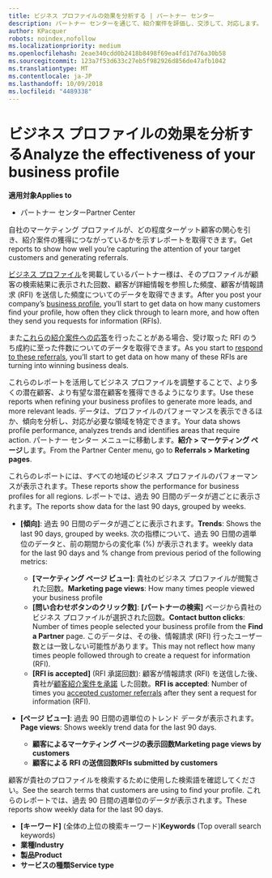 ```yaml
---
title: ビジネス プロファイルの効果を分析する | パートナー センター
description: パートナー センターを通じて、紹介案件を評価し、交渉して、対応します。
author: KPacquer
robots: noindex,nofollow
ms.localizationpriority: medium
ms.openlocfilehash: 2eae340cdd0b2418b8498f69ea4fd17d76a30b58
ms.sourcegitcommit: 123a7f53d633c27eb5f982926d856de47afb1042
ms.translationtype: MT
ms.contentlocale: ja-JP
ms.lasthandoff: 10/09/2018
ms.locfileid: "4489338"
---
```

# <a name="analyze-the-effectiveness-of-your-business-profile"></a><span data-ttu-id="2842d-103">ビジネス プロファイルの効果を分析する</span><span class="sxs-lookup"><span data-stu-id="2842d-103">Analyze the effectiveness of your business profile</span></span>
<!-- 
https://go.microsoft.com/fwlink/?linkid=849120
-->

**<span data-ttu-id="2842d-104">適用対象</span><span class="sxs-lookup"><span data-stu-id="2842d-104">Applies to</span></span>**

-  <span data-ttu-id="2842d-105">パートナー センター</span><span class="sxs-lookup"><span data-stu-id="2842d-105">Partner Center</span></span>

<span data-ttu-id="2842d-106">自社のマーケティング プロファイルが、どの程度ターゲット顧客の関心を引き、紹介案件の獲得につながっているかを示すレポートを取得できます。</span><span class="sxs-lookup"><span data-stu-id="2842d-106">Get reports to show how well you’re capturing the attention of your target customers and generating referrals.</span></span>

<span data-ttu-id="2842d-107">[ビジネス プロファイル](create-a-marketing-profile.md)を掲載しているパートナー様は、そのプロファイルが顧客の検索結果に表示された回数、顧客が詳細情報を参照した頻度、顧客が情報請求 (RFI) を送信した頻度についてのデータを取得できます。</span><span class="sxs-lookup"><span data-stu-id="2842d-107">After you post your company’s [business profile](create-a-marketing-profile.md), you’ll start to get data on how many customers find your profile, how often they click through to learn more, and how often they send you requests for information (RFIs).</span></span> 

<span data-ttu-id="2842d-108">また[これらの紹介案件への応答](responding-to-referrals.md)を行ったことがある場合、受け取った RFI のうち成約に至った件数についてのデータを取得できます。</span><span class="sxs-lookup"><span data-stu-id="2842d-108">As you start to [respond to these referrals](responding-to-referrals.md), you’ll start to get data on how many of these RFIs are turning into winning business deals.</span></span>

<span data-ttu-id="2842d-109">これらのレポートを活用してビジネス プロファイルを調整することで、より多くの潜在顧客、より有望な潜在顧客を獲得できるようになります。</span><span class="sxs-lookup"><span data-stu-id="2842d-109">Use these reports when refining your business profiles to generate more leads, and more relevant leads.</span></span> <span data-ttu-id="2842d-110">データは、プロファイルのパフォーマンスを表示できるほか、傾向を分析し、対応が必要な領域を特定できます。</span><span class="sxs-lookup"><span data-stu-id="2842d-110">Your data shows profile performance, analyzes trends and identifies areas that require action.</span></span> <span data-ttu-id="2842d-111">パートナー センター メニューに移動します。**紹介 > マーケティング ページ**します。</span><span class="sxs-lookup"><span data-stu-id="2842d-111">From the Partner Center menu, go to **Referrals > Marketing pages**.</span></span>

<span data-ttu-id="2842d-112">これらのレポートには、すべての地域のビジネス プロファイルのパフォーマンスが表示されます。</span><span class="sxs-lookup"><span data-stu-id="2842d-112">These reports show the performance for business profiles for all regions.</span></span> <span data-ttu-id="2842d-113">レポートでは、過去 90 日間のデータが週ごとに表示されます。</span><span class="sxs-lookup"><span data-stu-id="2842d-113">The reports show data for the last 90 days, grouped by weeks.</span></span>

*  <span data-ttu-id="2842d-114">**[傾向]**: 過去 90 日間のデータが週ごとに表示されます。</span><span class="sxs-lookup"><span data-stu-id="2842d-114">**Trends**: Shows the last 90 days, grouped by weeks.</span></span> <span data-ttu-id="2842d-115">次の指標について、過去 90 日間の週単位のデータと、前の期間からの変化率 (%) が表示されます。</span><span class="sxs-lookup"><span data-stu-id="2842d-115">weekly data for the last 90 days and % change from previous period of the following metrics:</span></span>

   * <span data-ttu-id="2842d-116">**[マーケティング ページ ビュー]**: 貴社のビジネス プロファイルが閲覧された回数。</span><span class="sxs-lookup"><span data-stu-id="2842d-116">**Marketing page views**: How many times people viewed your business profile</span></span>
   * <span data-ttu-id="2842d-117">**[問い合わせボタンのクリック数]**: **[パートナーの検索]** ページから貴社のビジネス プロファイルが選択された回数。</span><span class="sxs-lookup"><span data-stu-id="2842d-117">**Contact button clicks**: Number of times people selected your business profile from the **Find a Partner** page.</span></span> <span data-ttu-id="2842d-118">このデータは、その後、情報請求 (RFI) 行ったユーザー数とは一致しない可能性があります。</span><span class="sxs-lookup"><span data-stu-id="2842d-118">This may not reflect how many times people followed through to create a request for information (RFI).</span></span>
   * <span data-ttu-id="2842d-119">**[RFI is accepted]** (RFI 承諾回数): 顧客が情報請求 (RFI) を送信した後、貴社が[顧客紹介案件を承諾](responding-to-referrals.md) した回数。</span><span class="sxs-lookup"><span data-stu-id="2842d-119">**RFI is accepted**: Number of times you [accepted customer referrals](responding-to-referrals.md) after they sent a request for information (RFI).</span></span>


*  <span data-ttu-id="2842d-120">**[ページ ビュー]**: 過去 90 日間の週単位のトレンド データが表示されます。</span><span class="sxs-lookup"><span data-stu-id="2842d-120">**Page views**: Shows weekly trend data for the last 90 days.</span></span>
   *  **<span data-ttu-id="2842d-121">顧客によるマーケティング ページの表示回数</span><span class="sxs-lookup"><span data-stu-id="2842d-121">Marketing page views by customers</span></span>**
   *  **<span data-ttu-id="2842d-122">顧客による RFI の送信回数</span><span class="sxs-lookup"><span data-stu-id="2842d-122">RFIs submitted by customers</span></span>**

<span data-ttu-id="2842d-123">顧客が貴社のプロファイルを検索するために使用した検索語を確認してください。</span><span class="sxs-lookup"><span data-stu-id="2842d-123">See the search terms that customers are using to find your profile.</span></span> <span data-ttu-id="2842d-124">これらのレポートでは、過去 90 日間の週単位のデータが表示されます。</span><span class="sxs-lookup"><span data-stu-id="2842d-124">These reports show weekly data for the last 90 days.</span></span>

*  <span data-ttu-id="2842d-125">**[キーワード]** (全体の上位の検索キーワード)</span><span class="sxs-lookup"><span data-stu-id="2842d-125">**Keywords** (Top overall search keywords)</span></span> 
*  **<span data-ttu-id="2842d-126">業種</span><span class="sxs-lookup"><span data-stu-id="2842d-126">Industry</span></span>**
*  **<span data-ttu-id="2842d-127">製品</span><span class="sxs-lookup"><span data-stu-id="2842d-127">Product</span></span>**
*  **<span data-ttu-id="2842d-128">サービスの種類</span><span class="sxs-lookup"><span data-stu-id="2842d-128">Service type</span></span>**


